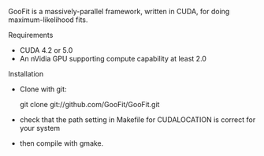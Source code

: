 GooFit is a massively-parallel framework, written in CUDA, for
doing maximum-likelihood fits. 

Requirements

* CUDA 4.2 or 5.0
* An nVidia GPU supporting compute capability at least 2.0

Installation

* Clone with git:

    git clone git://github.com/GooFit/GooFit.git

* check that the path setting in Makefile for CUDALOCATION is correct for your system

* then compile with gmake. 


